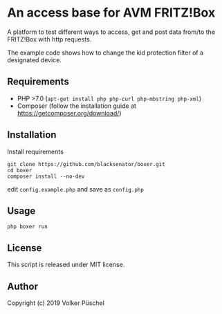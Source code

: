 # An access base for AVM FRITZ!Box

A platform to test different ways to access, get and post data from/to the FRITZ!Box with http requests.

The example code shows how to change the kid protection filter of a designated device.

## Requirements

  * PHP >7.0 (`apt-get install php php-curl php-mbstring php-xml`)
  * Composer (follow the installation guide at https://getcomposer.org/download/)

## Installation

Install requirements

    git clone https://github.com/blacksenator/boxer.git
    cd boxer
    composer install --no-dev

edit `config.example.php` and save as `config.php`

## Usage

    php boxer run

## License
This script is released under MIT license.

## Author
Copyright (c) 2019 Volker Püschel